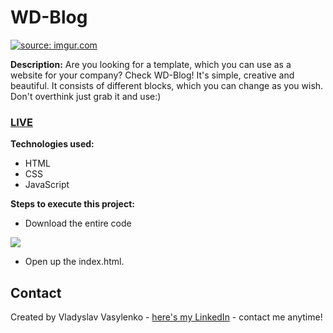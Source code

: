 # WD-Blog
<a href="https://imgur.com/wirayBg"><img src="https://i.imgur.com/wirayBg.gif" title="source: imgur.com" /></a>

**Description:**
Are you looking for a template, which you can use as a website for your company? Check WD-Blog! It's simple, creative and beautiful. It consists of different blocks, which you can change as you wish. Don't overthink just grab it and use:)
### [LIVE](https://richboyscrytoo.github.io/WD-Blog/)
**Technologies used:**
 - HTML
 - CSS
 - JavaScript
 
 **Steps to execute this project:**
 - Download the entire code
 
![](https://i.imgur.com/mzqjgS4.png)
 - Open up the index.html.
 
## Contact
Created by Vladyslav Vasylenko - [here's my LinkedIn](https://www.linkedin.com/in/vladvasylenko/) - contact me anytime!
